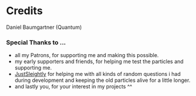 # Credits

Daniel Baumgartner (Quantum)

### Special Thanks to ...

- all my Patrons, for supporting me and making this possible.
- my early supporters and friends, for helping me test the particles and supporting me.
- [JustSleightly](https://links.sleightly.dev/) for helping me with all kinds of random questions i had during development and keeping the old particles alive for a little longer.  
- and lastly you, for your interest in my projects ^^
